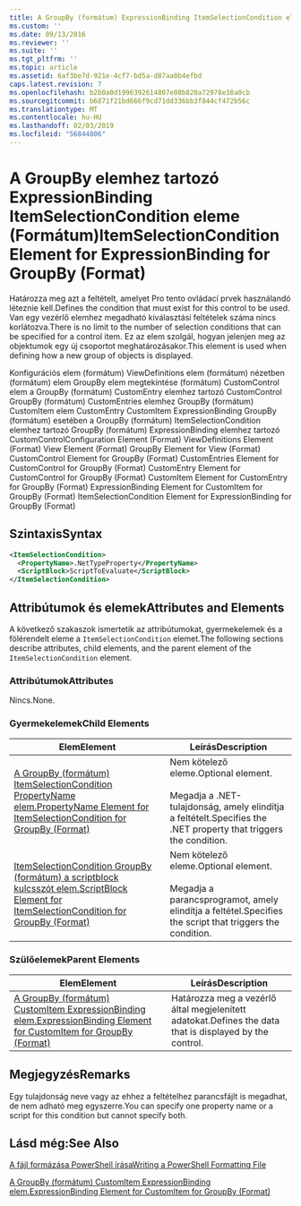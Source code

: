 ```yaml
---
title: A GroupBy (formátum) ExpressionBinding ItemSelectionCondition eleme |} A Microsoft Docs
ms.custom: ''
ms.date: 09/13/2016
ms.reviewer: ''
ms.suite: ''
ms.tgt_pltfrm: ''
ms.topic: article
ms.assetid: 6af3be7d-921e-4cf7-bd5a-d87aa0b4efbd
caps.latest.revision: 7
ms.openlocfilehash: b2b0a0d1996392614807e08b820a72978e38a0cb
ms.sourcegitcommit: b6871f21bd666f9cd71dd336bb3f844cf472b56c
ms.translationtype: MT
ms.contentlocale: hu-HU
ms.lasthandoff: 02/03/2019
ms.locfileid: "56844806"
---
```

# <a name="itemselectioncondition-element-for-expressionbinding-for-groupby-format"></a><span data-ttu-id="06b0f-102">A GroupBy elemhez tartozó ExpressionBinding ItemSelectionCondition eleme (Formátum)</span><span class="sxs-lookup"><span data-stu-id="06b0f-102">ItemSelectionCondition Element for ExpressionBinding for GroupBy (Format)</span></span>

<span data-ttu-id="06b0f-103">Határozza meg azt a feltételt, amelyet Pro tento ovládací prvek használandó léteznie kell.</span><span class="sxs-lookup"><span data-stu-id="06b0f-103">Defines the condition that must exist for this control to be used.</span></span> <span data-ttu-id="06b0f-104">Van egy vezérlő elemhez megadható kiválasztási feltételek száma nincs korlátozva.</span><span class="sxs-lookup"><span data-stu-id="06b0f-104">There is no limit to the number of selection conditions that can be specified for a control item.</span></span> <span data-ttu-id="06b0f-105">Ez az elem szolgál, hogyan jelenjen meg az objektumok egy új csoportot meghatározásakor.</span><span class="sxs-lookup"><span data-stu-id="06b0f-105">This element is used when defining how a new group of objects is displayed.</span></span>

<span data-ttu-id="06b0f-106">Konfigurációs elem (formátum) ViewDefinitions elem (formátum) nézetben (formátum) elem GroupBy elem megtekintése (formátum) CustomControl elem a GroupBy (formátum) CustomEntry elemhez tartozó CustomControl GroupBy (formátum) CustomEntries elemhez GroupBy (formátum) CustomItem elem CustomEntry CustomItem ExpressionBinding GroupBy (formátum) esetében a GroupBy (formátum) ItemSelectionCondition elemhez tartozó GroupBy (formátum) ExpressionBinding elemhez tartozó CustomControl</span><span class="sxs-lookup"><span data-stu-id="06b0f-106">Configuration Element (Format) ViewDefinitions Element (Format) View Element (Format) GroupBy Element for View (Format) CustomControl Element for GroupBy (Format) CustomEntries Element for CustomControl for GroupBy (Format) CustomEntry Element for CustomControl for GroupBy (Format) CustomItem Element for CustomEntry for GroupBy (Format) ExpressionBinding Element for CustomItem for GroupBy (Format) ItemSelectionCondition Element for ExpressionBinding for GroupBy (Format)</span></span>

## <a name="syntax"></a><span data-ttu-id="06b0f-107">Szintaxis</span><span class="sxs-lookup"><span data-stu-id="06b0f-107">Syntax</span></span>

```xml
<ItemSelectionCondition>
  <PropertyName>.NetTypeProperty</PropertyName>
  <ScriptBlock>ScriptToEvaluate</ScriptBlock>
</ItemSelectionCondition>
```

## <a name="attributes-and-elements"></a><span data-ttu-id="06b0f-108">Attribútumok és elemek</span><span class="sxs-lookup"><span data-stu-id="06b0f-108">Attributes and Elements</span></span>

<span data-ttu-id="06b0f-109">A következő szakaszok ismertetik az attribútumokat, gyermekelemek és a fölérendelt eleme a `ItemSelectionCondition` elemet.</span><span class="sxs-lookup"><span data-stu-id="06b0f-109">The following sections describe attributes, child elements, and the parent element of the `ItemSelectionCondition` element.</span></span>

### <a name="attributes"></a><span data-ttu-id="06b0f-110">Attribútumok</span><span class="sxs-lookup"><span data-stu-id="06b0f-110">Attributes</span></span>

<span data-ttu-id="06b0f-111">Nincs.</span><span class="sxs-lookup"><span data-stu-id="06b0f-111">None.</span></span>

### <a name="child-elements"></a><span data-ttu-id="06b0f-112">Gyermekelemek</span><span class="sxs-lookup"><span data-stu-id="06b0f-112">Child Elements</span></span>

|<span data-ttu-id="06b0f-113">Elem</span><span class="sxs-lookup"><span data-stu-id="06b0f-113">Element</span></span>|<span data-ttu-id="06b0f-114">Leírás</span><span class="sxs-lookup"><span data-stu-id="06b0f-114">Description</span></span>|
|-------------|-----------------|
|[<span data-ttu-id="06b0f-115">A GroupBy (formátum) ItemSelectionCondition PropertyName elem.</span><span class="sxs-lookup"><span data-stu-id="06b0f-115">PropertyName Element for ItemSelectionCondition for GroupBy (Format)</span></span>](./propertyname-element-for-itemselectioncondition-for-groupby-format.md)|<span data-ttu-id="06b0f-116">Nem kötelező eleme.</span><span class="sxs-lookup"><span data-stu-id="06b0f-116">Optional element.</span></span><br /><br /> <span data-ttu-id="06b0f-117">Megadja a .NET-tulajdonság, amely elindítja a feltételt.</span><span class="sxs-lookup"><span data-stu-id="06b0f-117">Specifies the .NET property that triggers the condition.</span></span>|
|[<span data-ttu-id="06b0f-118">ItemSelectionCondition GroupBy (formátum) a scriptblock kulcsszót elem.</span><span class="sxs-lookup"><span data-stu-id="06b0f-118">ScriptBlock Element for ItemSelectionCondition for GroupBy (Format)</span></span>](./scriptblock-element-for-itemselectioncondition-for-groupby-format.md)|<span data-ttu-id="06b0f-119">Nem kötelező eleme.</span><span class="sxs-lookup"><span data-stu-id="06b0f-119">Optional element.</span></span><br /><br /> <span data-ttu-id="06b0f-120">Megadja a parancsprogramot, amely elindítja a feltétel.</span><span class="sxs-lookup"><span data-stu-id="06b0f-120">Specifies the script that triggers the condition.</span></span>|

### <a name="parent-elements"></a><span data-ttu-id="06b0f-121">Szülőelemek</span><span class="sxs-lookup"><span data-stu-id="06b0f-121">Parent Elements</span></span>

|<span data-ttu-id="06b0f-122">Elem</span><span class="sxs-lookup"><span data-stu-id="06b0f-122">Element</span></span>|<span data-ttu-id="06b0f-123">Leírás</span><span class="sxs-lookup"><span data-stu-id="06b0f-123">Description</span></span>|
|-------------|-----------------|
|[<span data-ttu-id="06b0f-124">A GroupBy (formátum) CustomItem ExpressionBinding elem.</span><span class="sxs-lookup"><span data-stu-id="06b0f-124">ExpressionBinding Element for CustomItem for GroupBy (Format)</span></span>](./expressionbinding-element-for-customitem-for-groupby-format.md)|<span data-ttu-id="06b0f-125">Határozza meg a vezérlő által megjelenített adatokat.</span><span class="sxs-lookup"><span data-stu-id="06b0f-125">Defines the data that is displayed by the control.</span></span>|

## <a name="remarks"></a><span data-ttu-id="06b0f-126">Megjegyzés</span><span class="sxs-lookup"><span data-stu-id="06b0f-126">Remarks</span></span>

<span data-ttu-id="06b0f-127">Egy tulajdonság neve vagy az ehhez a feltételhez parancsfájlt is megadhat, de nem adható meg egyszerre.</span><span class="sxs-lookup"><span data-stu-id="06b0f-127">You can specify one property name or a script for this condition but cannot specify both.</span></span>

## <a name="see-also"></a><span data-ttu-id="06b0f-128">Lásd még:</span><span class="sxs-lookup"><span data-stu-id="06b0f-128">See Also</span></span>

[<span data-ttu-id="06b0f-129">A fájl formázása PowerShell írása</span><span class="sxs-lookup"><span data-stu-id="06b0f-129">Writing a PowerShell Formatting File</span></span>](./writing-a-powershell-formatting-file.md)

[<span data-ttu-id="06b0f-130">A GroupBy (formátum) CustomItem ExpressionBinding elem.</span><span class="sxs-lookup"><span data-stu-id="06b0f-130">ExpressionBinding Element for CustomItem for GroupBy (Format)</span></span>](./expressionbinding-element-for-customitem-for-groupby-format.md)
